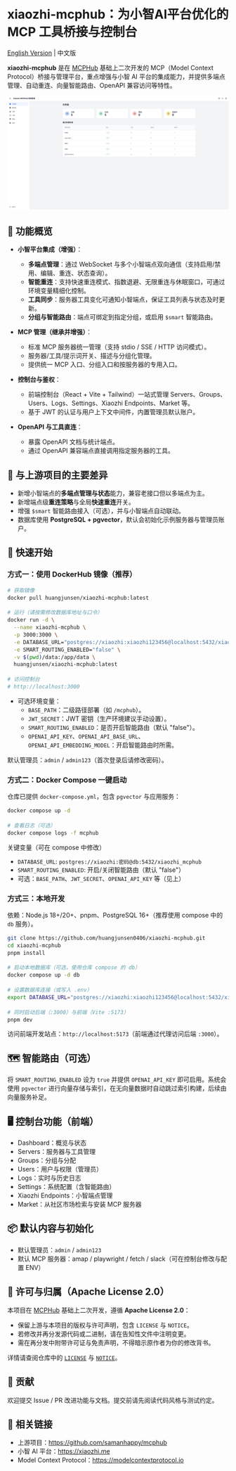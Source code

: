 # xiaozhi-mcphub：为小智AI平台优化的 MCP 工具桥接与控制台

[English Version](README.md) | 中文版

**xiaozhi-mcphub** 是在 [MCPHub](https://github.com/samanhappy/mcphub) 基础上二次开发的 MCP（Model Context Protocol）桥接与管理平台，重点增强与小智 AI 平台的集成能力，并提供多端点管理、自动重连、向量智能路由、OpenAPI 兼容访问等特性。

![控制面板预览](assets/dashboard.zh.png)

## 🚀 功能概览

- **小智平台集成（增强）**：
  - **多端点管理**：通过 WebSocket 与多个小智端点双向通信（支持启用/禁用、编辑、重连、状态查询）。
  - **智能重连**：支持快速重连模式、指数退避、无限重连与休眠窗口，可通过环境变量精细化控制。
  - **工具同步**：服务器工具变化可通知小智端点，保证工具列表与状态及时更新。
  - **分组与智能路由**：端点可绑定到指定分组，或启用 `$smart` 智能路由。

- **MCP 管理（继承并增强）**：
  - 标准 MCP 服务器统一管理（支持 stdio / SSE / HTTP 访问模式）。
  - 服务器/工具/提示词开关、描述与分组化管理。
  - 提供统一 MCP 入口、分组入口和按服务器的专用入口。

- **控制台与鉴权**：
  - 前端控制台（React + Vite + Tailwind）一站式管理 Servers、Groups、Users、Logs、Settings、Xiaozhi Endpoints、Market 等。
  - 基于 JWT 的认证与用户上下文中间件，内置管理员默认账户。

- **OpenAPI 与工具直连**：
  - 暴露 OpenAPI 文档与统计端点。
  - 通过 OpenAPI 兼容端点直接调用指定服务器的工具。

## 🧩 与上游项目的主要差异

- 新增小智端点的**多端点管理与状态**能力，兼容老接口但以多端点为主。
- 新增端点级**重连策略**与全局**快速重连**开关。
- 增强 `$smart` 智能路由接入（可选），并与小智端点自动联动。
- 数据库使用 **PostgreSQL + pgvector**，默认会初始化示例服务器与管理员账户。

## 🔧 快速开始

### 方式一：使用 DockerHub 镜像（推荐）

```bash
# 获取镜像
docker pull huangjunsen/xiaozhi-mcphub:latest

# 运行（请按需修改数据库地址与口令）
docker run -d \
  --name xiaozhi-mcphub \
  -p 3000:3000 \
  -e DATABASE_URL="postgres://xiaozhi:xiaozhi123456@localhost:5432/xiaozhi_mcphub" \
  -e SMART_ROUTING_ENABLED="false" \
  -v $(pwd)/data:/app/data \
  huangjunsen/xiaozhi-mcphub:latest

# 访问控制台
# http://localhost:3000
```

- 可选环境变量：
  - `BASE_PATH`：二级路径部署（如 `/mcphub`）。
  - `JWT_SECRET`：JWT 密钥（生产环境建议手动设置）。
  - `SMART_ROUTING_ENABLED`：是否开启智能路由（默认 "false"）。
  - `OPENAI_API_KEY`、`OPENAI_API_BASE_URL`、`OPENAI_API_EMBEDDING_MODEL`：开启智能路由时所需。

默认管理员：`admin` / `admin123`（首次登录后请修改密码）。

### 方式二：Docker Compose 一键启动

仓库已提供 `docker-compose.yml`，包含 `pgvector` 与应用服务：

```bash
docker compose up -d

# 查看日志（可选）
docker compose logs -f mcphub
```

关键变量（可在 compose 中修改）

- `DATABASE_URL`: `postgres://xiaozhi:密码@db:5432/xiaozhi_mcphub`
- `SMART_ROUTING_ENABLED`: 开启/关闭智能路由（默认 "false"）
- 可选：`BASE_PATH`、`JWT_SECRET`、`OPENAI_API_KEY` 等（见上）

### 方式三：本地开发

依赖：Node.js 18+/20+、pnpm、PostgreSQL 16+（推荐使用 compose 中的 `db` 服务）。

```bash
git clone https://github.com/huangjunsen0406/xiaozhi-mcphub.git
cd xiaozhi-mcphub
pnpm install

# 启动本地数据库（可选，使用仓库 compose 的 db）
docker compose up -d db

# 设置数据库连接（或写入 .env）
export DATABASE_URL="postgres://xiaozhi:xiaozhi123456@localhost:5432/xiaozhi_mcphub"

# 同时启动后端（:3000）与前端（Vite :5173）
pnpm dev
```

访问前端开发站点：`http://localhost:5173`（前端通过代理访问后端 `:3000`）。

## 🗺️ 智能路由（可选）

将 `SMART_ROUTING_ENABLED` 设为 `true` 并提供 `OPENAI_API_KEY` 即可启用。系统会使用 `pgvector` 进行向量存储与索引，在无向量数据时自动跳过索引构建，后续由向量服务补足。

## 🖥️ 控制台功能（前端）

- Dashboard：概览与状态
- Servers：服务器与工具管理
- Groups：分组与分配
- Users：用户与权限（管理员）
- Logs：实时与历史日志
- Settings：系统配置（含智能路由）
- Xiaozhi Endpoints：小智端点管理
- Market：从社区市场检索与安装 MCP 服务器

## 📦 默认内容与初始化

- 默认管理员：`admin` / `admin123`
- 默认 MCP 服务器：amap / playwright / fetch / slack（可在控制台修改与配置 ENV）

## 📄 许可与归属（Apache License 2.0）

本项目在 [MCPHub](https://github.com/samanhappy/mcphub) 基础上二次开发，遵循 **Apache License 2.0**：

- 保留上游与本项目的版权与许可声明，包含 `LICENSE` 与 `NOTICE`。
- 若修改并再分发源代码或二进制，请在告知性文件中注明变更。
- 需在再分发中附带许可证与免责声明，不得暗示原作者为你的修改背书。

详情请查阅仓库中的 [`LICENSE`](LICENSE) 与 [`NOTICE`](NOTICE)。

## 🤝 贡献

欢迎提交 Issue / PR 改进功能与文档。提交前请先阅读代码风格与测试约定。

## 🔗 相关链接

- 上游项目：<https://github.com/samanhappy/mcphub>
- 小智 AI 平台：<https://xiaozhi.me>
- Model Context Protocol：<https://modelcontextprotocol.io>
